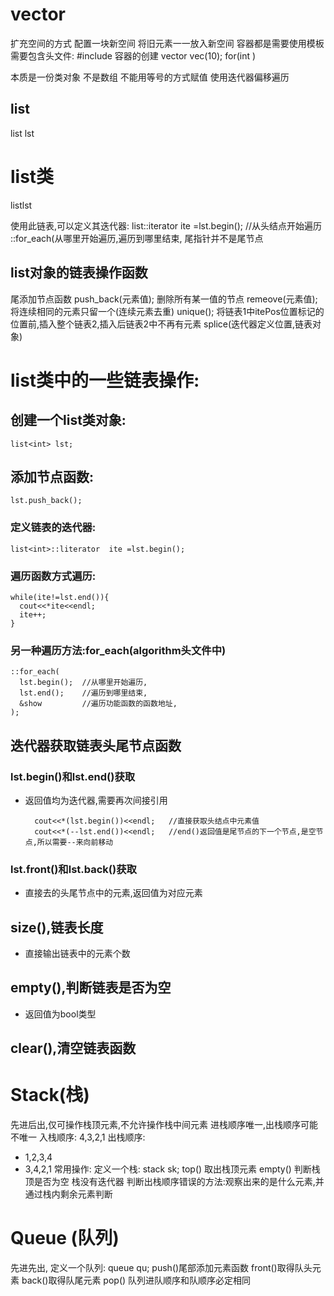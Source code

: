# vector
扩充空间的方式
配置一块新空间
将旧元素一一放入新空间
容器都是需要使用模板
需要包含头文件:
    #include<vector>
容器的创建
vector<int> vec(10);
for(int )

本质是一份类对象
不是数组
不能用等号的方式赋值
使用迭代器偏移遍历

## list
list<int> lst
# list类 
list<int>lst

使用此链表,可以定义其迭代器:
list<int>::iterator ite =lst.begin();
//从头结点开始遍历
::for_each(从哪里开始遍历,遍历到哪里结束,
尾指针并不是尾节点

## list对象的链表操作函数
尾添加节点函数
 push_back(元素值);
删除所有某一值的节点
 remeove(元素值);
将连续相同的元素只留一个(连续元素去重)
 unique();
将链表1中itePos位置标记的位置前,插入整个链表2,插入后链表2中不再有元素
 splice(迭代器定义位置,链表对象)
# list类中的一些链表操作:
## 创建一个list类对象:
    list<int> lst;
## 添加节点函数:
    lst.push_back();

### 定义链表的迭代器:
    list<int>::literator  ite =lst.begin();
### 遍历函数方式遍历:
    while(ite!=lst.end()){
      cout<<*ite<<endl;
      ite++;
    }
### 另一种遍历方法:for_each(algorithm头文件中)
    ::for_each(
      lst.begin();  //从哪里开始遍历,
      lst.end();    //遍历到哪里结束,
      &show         //遍历功能函数的函数地址,
    );
## 迭代器获取链表头尾节点函数
### lst.begin()和lst.end()获取
- 返回值均为迭代器,需要再次间接引用

        cout<<*(lst.begin())<<endl;   //直接获取头结点中元素值
        cout<<*(--lst.end())<<endl;   //end()返回值是尾节点的下一个节点,是空节点,所以需要--来向前移动
### lst.front()和lst.back()获取
- 直接去的头尾节点中的元素,返回值为对应元素
## size(),链表长度
- 直接输出链表中的元素个数
## empty(),判断链表是否为空
- 返回值为bool类型
## clear(),清空链表函数



 # Stack(栈)
先进后出,仅可操作栈顶元素,不允许操作栈中间元素
进栈顺序唯一,出栈顺序可能不唯一
入栈顺序: 4,3,2,1
出栈顺序: 
- 1,2,3,4
- 3,4,2,1
常用操作:
定义一个栈: stack<int> sk;
top()   取出栈顶元素
empty() 判断栈顶是否为空
栈没有迭代器
判断出栈顺序错误的方法:观察出来的是什么元素,并通过栈内剩余元素判断
# Queue (队列)
先进先出,
定义一个队列: queue<int> qu;
push()尾部添加元素函数
front()取得队头元素
back()取得队尾元素
pop()
队列进队顺序和队顺序必定相同
